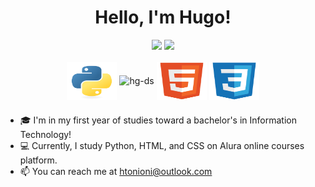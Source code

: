 <div align="center">
  <h1> Hello, I'm Hugo! </h1>
  
  <img src="https://readme-stats-hg-yaa7.vercel.app/api?username=htonioni&hide_title=false&hide_border=true&show_icons=true&theme=vision-friendly-dark&include_all_commits=true&count_private=false&hide_rank=true&border_radius=15" />

  <img height="140px" src="https://readme-stats-hg-yaa7.vercel.app/api/top-langs/?username=htonioni&hide=Jupyter%20Notebook&langs_count=8&layout=compact&hide_border=true&theme=vision-friendly-dark&border_radius=15" />  

</div>

<div style="display: inline_block", align="center"><br>
<img align="center" alt="hg-Python" height="60" width="80" src="https://raw.githubusercontent.com/devicons/devicon/master/icons/python/python-original.svg">
<img align="center" alt="hg-ds" height="60" width="80" src="https://cdn.jsdelivr.net/gh/devicons/devicon/icons/mysql/mysql-plain-wordmark.svg">
<img align="center" alt="hg-HTML" height="60" width="80" src="https://github.com/devicons/devicon/blob/master/icons/html5/html5-original.svg">
<img align="center" alt="hg-css" height="60" width="80" src="https://github.com/devicons/devicon/blob/master/icons/css3/css3-original.svg">

</div>  

###
- 🎓 I'm in my first year of studies toward a bachelor's in Information Technology!
- 💻 Currently, I study Python, HTML, and CSS on Alura online courses platform.
- 📫 You can reach me at htonioni@outlook.com
